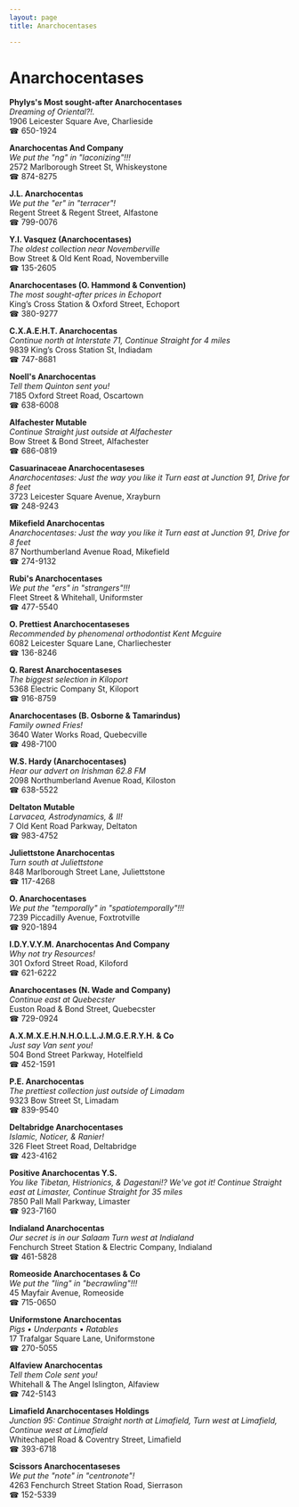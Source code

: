 ```yaml
---
layout: page 
title: Anarchocentases

---
```



# Anarchocentases


 **Phylys's Most sought-after Anarchocentases**  
_Dreaming of Oriental?!._  
1906 Leicester Square Ave, Charlieside  
☎ 650-1924

**Anarchocentas And Company**  
_We put the "ng" in "laconizing"!!!_  
2572 Marlborough Street St, Whiskeystone  
☎ 874-8275

**J.L. Anarchocentas**  
_We put the "er" in "terracer"!_  
Regent Street & Regent Street, Alfastone  
☎ 799-0076

**Y.I. Vasquez (Anarchocentases)**  
_The oldest collection near Novemberville_  
Bow Street & Old Kent Road, Novemberville  
☎ 135-2605

**Anarchocentases (O. Hammond & Convention)**  
_The most sought-after prices in Echoport_  
King’s Cross Station & Oxford Street, Echoport  
☎ 380-9277

**C.X.A.E.H.T. Anarchocentas**  
_Continue north at Interstate 71, Continue Straight for 4 miles_  
9839 King’s Cross Station St, Indiadam  
☎ 747-8681

**Noell's Anarchocentas**  
_Tell them Quinton sent you!_  
7185 Oxford Street Road, Oscartown  
☎ 638-6008

**Alfachester Mutable**  
_Continue Straight just outside at Alfachester_  
Bow Street & Bond Street, Alfachester  
☎ 686-0819

**Casuarinaceae Anarchocentaseses**  
_Anarchocentases: Just the way you like it 
Turn east at Junction 91, Drive for 8 feet_  
3723 Leicester Square Avenue, Xrayburn  
☎ 248-9243

**Mikefield Anarchocentas**  
_Anarchocentases: Just the way you like it 
Turn east at Junction 91, Drive for 8 feet_  
87 Northumberland Avenue Road, Mikefield  
☎ 274-9132

**Rubi's Anarchocentases**  
_We put the "ers" in "strangers"!!!_  
Fleet Street & Whitehall, Uniformster  
☎ 477-5540

**O. Prettiest Anarchocentaseses**  
_Recommended by phenomenal orthodontist Kent Mcguire_  
6082 Leicester Square Lane, Charliechester  
☎ 136-8246

**Q. Rarest Anarchocentaseses**  
_The biggest selection in Kiloport_  
5368 Electric Company St, Kiloport  
☎ 916-8759

**Anarchocentases (B. Osborne & Tamarindus)**  
_Family owned Fries!_  
3640 Water Works Road, Quebecville  
☎ 498-7100

**W.S. Hardy (Anarchocentases)**  
_Hear our advert on Irishman 62.8 FM_  
2098 Northumberland Avenue Road, Kiloston  
☎ 638-5522

**Deltaton Mutable**  
_Larvacea, Astrodynamics, & II!_  
7 Old Kent Road Parkway, Deltaton  
☎ 983-4752

**Juliettstone Anarchocentas**  
_Turn south at Juliettstone_  
848 Marlborough Street Lane, Juliettstone  
☎ 117-4268

**O. Anarchocentases**  
_We put the "temporally" in "spatiotemporally"!!!_  
7239 Piccadilly Avenue, Foxtrotville  
☎ 920-1894

**I.D.Y.V.Y.M. Anarchocentas And Company**  
_Why not try Resources!_  
301 Oxford Street Road, Kiloford  
☎ 621-6222

**Anarchocentases (N. Wade and Company)**  
_Continue east at Quebecster_  
Euston Road & Bond Street, Quebecster  
☎ 729-0924

**A.X.M.X.E.H.N.H.O.L.L.J.M.G.E.R.Y.H. & Co**  
_Just say Van sent you!_  
504 Bond Street Parkway, Hotelfield  
☎ 452-1591

**P.E. Anarchocentas**  
_The prettiest collection just outside of Limadam_  
9323 Bow Street St, Limadam  
☎ 839-9540

**Deltabridge Anarchocentases**  
_Islamic, Noticer, & Ranier!_  
326 Fleet Street Road, Deltabridge  
☎ 423-4162

**Positive Anarchocentas Y.S.**  
_You like Tibetan, Histrionics, & Dagestani!? We've got it! 
Continue Straight east at Limaster, Continue Straight for 35 miles_  
7850 Pall Mall Parkway, Limaster  
☎ 923-7160

**Indialand Anarchocentas**  
_Our secret is in our Salaam 
Turn west at Indialand_  
Fenchurch Street Station & Electric Company, Indialand  
☎ 461-5828

**Romeoside Anarchocentases & Co**  
_We put the "ling" in "becrawling"!!!_  
45 Mayfair Avenue, Romeoside  
☎ 715-0650

**Uniformstone Anarchocentas**  
_Pigs • Underpants • Ratables_  
17 Trafalgar Square Lane, Uniformstone  
☎ 270-5055

**Alfaview Anarchocentas**  
_Tell them Cole sent you!_  
Whitehall & The Angel Islington, Alfaview  
☎ 742-5143

**Limafield Anarchocentases Holdings**  
_Junction 95: Continue Straight north at Limafield, Turn west at Limafield, Continue west at Limafield_  
Whitechapel Road & Coventry Street, Limafield  
☎ 393-6718

**Scissors Anarchocentaseses**  
_We put the "note" in "centronote"!_  
4263 Fenchurch Street Station Road, Sierrason  
☎ 152-5339

